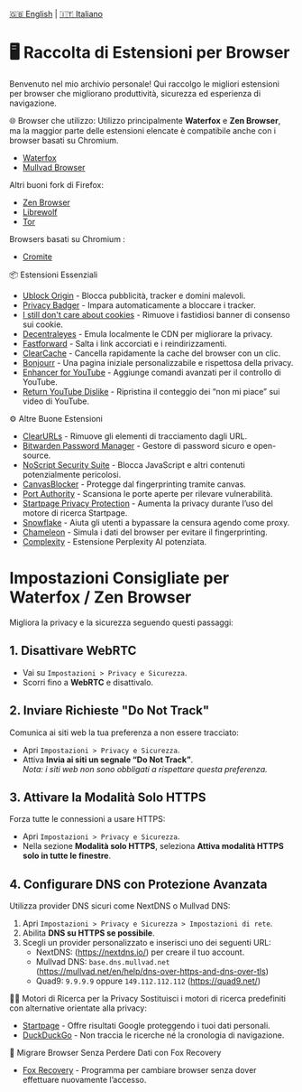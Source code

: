 [🇬🇧 English](README.md) | [🇮🇹 Italiano](README.it.md)

# 🖥️ Raccolta di Estensioni per Browser  
Benvenuto nel mio archivio personale! Qui raccolgo le migliori estensioni per browser che migliorano produttività, sicurezza ed esperienza di navigazione.

🌐 Browser che utilizzo:
Utilizzo principalmente **Waterfox** e **Zen Browser**, ma la maggior parte delle estensioni elencate è compatibile anche con i browser basati su Chromium.

* [Waterfox](https://www.waterfox.net/)
* [Mullvad Browser](https://mullvad.net/it)

Altri buoni fork di Firefox:
* [Zen Browser](https://zen-browser.app/)
* [Librewolf](https://librewolf.net/)
* [Tor](https://www.torproject.org/it/)

Browsers basati su Chromium : 
* [Cromite](https://github.com/uazo/cromite/releases)

📦 Estensioni Essenziali
* [Ublock Origin](https://addons.mozilla.org/en-US/firefox/addon/ublock-origin/) - Blocca pubblicità, tracker e domini malevoli.
* [Privacy Badger](https://addons.mozilla.org/en-US/firefox/addon/privacy-badger17/) - Impara automaticamente a bloccare i tracker.
* [I still don't care about cookies](https://addons.mozilla.org/en-US/firefox/addon/istilldontcareaboutcookies/) - Rimuove i fastidiosi banner di consenso sui cookie.
* [Decentraleyes](https://addons.mozilla.org/en-US/firefox/addon/decentraleyes/) - Emula localmente le CDN per migliorare la privacy.
* [Fastforward](https://addons.mozilla.org/en-US/firefox/addon/fastforwardteam/) - Salta i link accorciati e i reindirizzamenti.
* [ClearCache](https://addons.mozilla.org/en-US/firefox/addon/clearcache/) - Cancella rapidamente la cache del browser con un clic.
* [Bonjourr](https://addons.mozilla.org/en-US/firefox/addon/bonjourr-startpage/?utm_source=addons.mozilla.org&utm_medium=referral&utm_content=search) - Una pagina iniziale personalizzabile e rispettosa della privacy.
* [Enhancer for YouTube](https://addons.mozilla.org/en-US/firefox/addon/enhancer-for-youtube/) - Aggiunge comandi avanzati per il controllo di YouTube.
* [Return YouTube Dislike](https://addons.mozilla.org/en-US/firefox/addon/return-youtube-dislikes/) - Ripristina il conteggio dei “non mi piace” sui video di YouTube.

⚙️ Altre Buone Estensioni
* [ClearURLs](https://addons.mozilla.org/en-US/firefox/addon/clearurls/?utm_source=addons.mozilla.org&utm_medium=referral&utm_content=search) - Rimuove gli elementi di tracciamento dagli URL.
* [Bitwarden Password Manager](https://addons.mozilla.org/en-US/firefox/addon/bitwarden-password-manager/?utm_source=addons.mozilla.org&utm_medium=referral&utm_content=search) - Gestore di password sicuro e open-source.
* [NoScript Security Suite](https://addons.mozilla.org/en-US/firefox/addon/noscript/?utm_source=addons.mozilla.org&utm_medium=referral&utm_content=search) - Blocca JavaScript e altri contenuti potenzialmente pericolosi.
* [CanvasBlocker](https://addons.mozilla.org/en-US/firefox/addon/canvasblocker/?utm_source=addons.mozilla.org&utm_medium=referral&utm_content=search) - Protegge dal fingerprinting tramite canvas.
* [Port Authority](https://addons.mozilla.org/en-US/firefox/addon/port-authority/?utm_source=addons.mozilla.org&utm_medium=referral&utm_content=search) - Scansiona le porte aperte per rilevare vulnerabilità.
* [Startpage Privacy Protection](https://addons.mozilla.org/en-US/firefox/addon/startpage-privacy-protection/?utm_source=addons.mozilla.org&utm_medium=referral&utm_content=search) - Aumenta la privacy durante l’uso del motore di ricerca Startpage.
* [Snowflake](https://addons.mozilla.org/en-US/firefox/addon/torproject-snowflake/?utm_source=addons.mozilla.org&utm_medium=referral&utm_content=search) - Aiuta gli utenti a bypassare la censura agendo come proxy.
* [Chameleon](https://addons.mozilla.org/en-US/firefox/addon/chameleon-ext/?utm_source=addons.mozilla.org&utm_medium=referral&utm_content=search) - Simula i dati del browser per evitare il fingerprinting.
* [Complexity](https://addons.mozilla.org/en-US/firefox/addon/complexity/) - Estensione Perplexity AI potenziata.

# Impostazioni Consigliate per Waterfox / Zen Browser  
Migliora la privacy e la sicurezza seguendo questi passaggi:

## 1. Disattivare WebRTC
- Vai su `Impostazioni > Privacy e Sicurezza`.
- Scorri fino a **WebRTC** e disattivalo.

## 2. Inviare Richieste "Do Not Track"
Comunica ai siti web la tua preferenza a non essere tracciato:
- Apri `Impostazioni > Privacy e Sicurezza`.
- Attiva **Invia ai siti un segnale “Do Not Track”**.  
*Nota: i siti web non sono obbligati a rispettare questa preferenza.*

## 3. Attivare la Modalità Solo HTTPS
Forza tutte le connessioni a usare HTTPS:
- Apri `Impostazioni > Privacy e Sicurezza`.
- Nella sezione **Modalità solo HTTPS**, seleziona **Attiva modalità HTTPS solo in tutte le finestre**.

## 4. Configurare DNS con Protezione Avanzata
Utilizza provider DNS sicuri come NextDNS o Mullvad DNS:
1. Apri `Impostazioni > Privacy e Sicurezza > Impostazioni di rete`.
2. Abilita **DNS su HTTPS se possibile**.
3. Scegli un provider personalizzato e inserisci uno dei seguenti URL:
   - NextDNS: (https://nextdns.io/) per creare il tuo account.
   - Mullvad DNS: `base.dns.mullvad.net` (https://mullvad.net/en/help/dns-over-https-and-dns-over-tls)
   - Quad9: `9.9.9.9` oppure `149.112.112.112` (https://quad9.net/)

🕵🏻 Motori di Ricerca per la Privacy
Sostituisci i motori di ricerca predefiniti con alternative orientate alla privacy:
* [Startpage](https://www.startpage.com/) - Offre risultati Google proteggendo i tuoi dati personali.
* [DuckDuckGo](https://duckduckgo.com/) - Non traccia le ricerche né la cronologia di navigazione.

💱 Migrare Browser Senza Perdere Dati con Fox Recovery
* [Fox Recovery](https://github.com/Hisako/Fox-Recovery) - Programma per cambiare browser senza dover effettuare nuovamente l’accesso.
